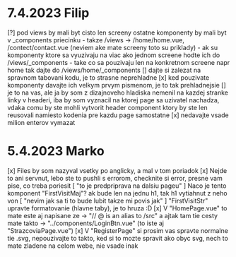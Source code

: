 # 7.4.2023 Filip
[?] pod views by mali byt cisto len screeny ostatne komponenty by mali byt v _components priecinku
	- takze /views -> /home/home.vue, /contect/contact.vue (neviem ake mate screeny toto su priklady)
	- ak su komponenty ktore sa vyuzivaju na viac ako jednom screene hodte ich do /views/_components
	- take co sa pouzivaju len na konkretnom screene napr home tak dajte do /views/home/_components
[] dajte si zalezat na spravnom tabovani kodu, je to strasne neprehladne
[x] ked pouzivate komponenty davajte ich velkym prvym pismenom, je to tak prehladnejsie <Shield-vector />
[] je to na vas, ale ja by som z dizajnoveho hladiska nemenil na kazdej stranke linky v headeri, iba by som vyznacil na ktorej page sa uzivatel nachadza, vdaka comu by ste mohli vytvorit header component ktory by ste len reusovali namiesto kodenia pre kazdu page samostatne
[x] nedavajte vsade milion enterov vymazat

# 5.4.2023 Marko
[x] Files by som nazyval vsetky po anglicky, a mal v tom poriadok
[x] Nejde to ani servnut, lebo ste to pushli s errorom, checknite si error, presne vam pise, co treba poriesit
[ "to je predpriprava na dalsiu pageu" ] Naco je tento komponent "FirstVisitMaj"? ak bude len na jednu h1, tak h1 vytiahnut z neho von
[ "nevim jak sa ti to bude lubit takze mi povis jak" ] "FirstVisitStr" upravte formatovanie (hlavne taby), je to hruza :D
[x] V "HomePage.vue" to mate este aj napisane ze -> "// @ is an alias to /src" a ajtak tam tie cesty mate takto -> "../components/LoginBtn.vue" (to iste aj "StrazcoviaPage.vue")
[x] V "RegisterPage" si prosim vas spravte normalne tie .svg, nepouzivajte to takto, ked si to mozte spravit ako obyc svg, nech to mate zladene na celom webe, nie vsade inak